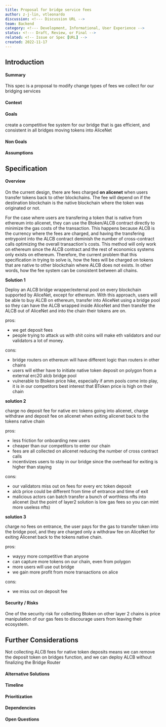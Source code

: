 ```yaml
---
title: Proposal for bridge service fees
author: z-j-lin, vtleonardo
discussion: <!--- Discussion URL -->
team: Backend
category: <!--- Development, Informational, User Experience -->
status: <!--- Draft, Review, or Final -->
related: <!-- Issue or Spec [URL] -->
created: 2022-11-17
---
```


## Introduction

#### Summary

This spec is a proposal to modify change types of fees we collect for our bridging services

#### Context

<!-- Why is this being introduced. Give background and rationale -->

#### Goals

create a competitive fee system for our bridge that is gas efficient, and consistent in all bridges moving tokens into AliceNet

#### Non Goals

<!--- What is not to be included with this -->

#### Assumptions

<!-- Conditions and resources that need to be present and accessible for the solution to work as described -->

## Specification

#### Overview

On the current design, there are fees charged **on alicenet** when users transfer tokens back to other blockchains. The fee will depend on if the destination blockchain is the native blockchain where the token was originated or not.

For the case where users are transfering a token that is native from ethereum into alicenet, they can use the Btoken/ALCB contract directly to minimize the gas costs of the transaction. This happens because ALCB is the currency where the fees are charged, and having the transfering entrypoint into the ALCB contract deminish the number of cross-contract calls optimizing the overall transaction's costs. This method will only work on ethereum since the ALCB contract and the rest of economics systems only exists on ethereum. Therefore, the current problem that this specification in trying to solve is, how the fees will be charged on tokens that are native to other blockchain where ALCB does not exists. In other words, how the fee system can be consistent between all chains.

**Solution 1**

Deploy an ALCB bridge wrapper/external pool on every blockchain supported by AliceNet, except for ethereum. With this approach, users will be able to buy ALCB on ethereum, transfer into AliceNet using a bridge pool so they can have the ALCB wrapped inside AliceNet and then transfer the ALCB out of AliceNet and into the chain their tokens are on.

pros:

- we get deposit fees
- people trying to attack us with shit coins will make eth validators and our validators a lot of money.

cons:

- bridge routers on ethereum will have different logic than routers in other chains
- users will either have to initiate native token deposit on polygon from a external erc20 alcb bridge pool
- vulnerable to Btoken price hike, especially if amm pools come into play, it is in our competitors best interest that BToken price is high on their chain

**solution 2**

charge no deposit fee for native erc tokens going into alicenet, charge withdraw and deposit fee on alicenet when exiting alicenet back to the tokens native chain

pros:

- less friction for onboarding new users
- cheaper than our competitors to enter our chain
- fees are all collected on alicenet reducing the number of cross contract calls
- incentivizes users to stay in our bridge since the overhead for exiting is higher than staying

cons:

- our validators miss out on fees for every erc token deposit
- alcb price could be different from time of entrance and time of exit
- malicious actors can batch transfer a bunch of worthless nfts into alicenet (but the point of layer2 solution is low gas fees so you can mint more useless nfts)

**solution 3**

charge no fees on entrance, the user pays for the gas to transfer token into the bridge pool, and they are charged only a withdraw fee on AliceNet for exiting Alicenet back to the tokens native chain.

pros:

- wayyy more competitive than anyone
- can capture more tokens on our chain, even from polygon
- more users will use out bridge
- we gain more profit from more transactions on alice

cons:

- we miss out on deposit fee

#### Security / Risks

One of the security risk for collecting Btoken on other layer 2 chains is price manipulation of our gas fees to discourage users from leaving their ecosystem.

## Further Considerations

Not collecting ALCB fees for native token deposits means we can remove the deposit token on bridges function, and we can deploy ALCB without finalizing the Bridge Router

#### Alternative Solutions

#### Timeline

<!--- Estimated timeline to complete / list any milestones -->

#### Prioritization

<!--- How this fits into the roadmap -->

#### Dependencies

<!--- Dependencies on other specs -->

#### Open Questions

<!--- Open questions that need to be answered -->
